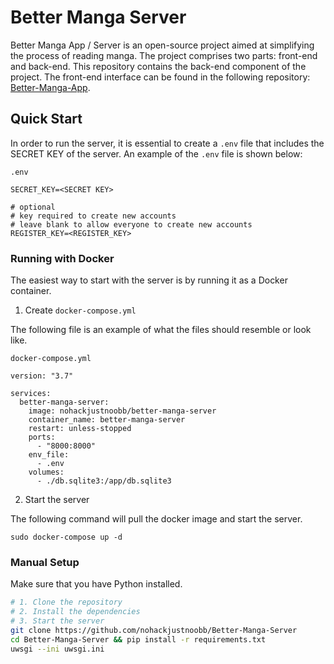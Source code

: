 # Better Manga Server

Better Manga App / Server is an open-source project aimed at simplifying the process of reading manga. The project comprises two parts: front-end and back-end. This repository contains the back-end component of the project. The front-end interface can be found in the following repository: [Better-Manga-App](https://github.com/nohackjustnoobb/Better-Manga-App).

## Quick Start

In order to run the server, it is essential to create a `.env` file that includes the SECRET KEY of the server. An example of the `.env` file is shown below:

`.env`

```
SECRET_KEY=<SECRET KEY>

# optional
# key required to create new accounts
# leave blank to allow everyone to create new accounts
REGISTER_KEY=<REGISTER_KEY>
```

### Running with Docker

The easiest way to start with the server is by running it as a Docker container.

1. Create `docker-compose.yml`

The following file is an example of what the files should resemble or look like.

`docker-compose.yml`

```
version: "3.7"

services:
  better-manga-server:
    image: nohackjustnoobb/better-manga-server
    container_name: better-manga-server
    restart: unless-stopped
    ports:
      - "8000:8000"
    env_file:
      - .env
    volumes:
      - ./db.sqlite3:/app/db.sqlite3
```

2. Start the server

The following command will pull the docker image and start the server.

```
sudo docker-compose up -d
```

### Manual Setup

Make sure that you have Python installed.

```bash
# 1. Clone the repository
# 2. Install the dependencies
# 3. Start the server
git clone https://github.com/nohackjustnoobb/Better-Manga-Server
cd Better-Manga-Server && pip install -r requirements.txt
uwsgi --ini uwsgi.ini
```
